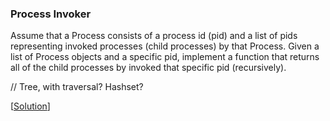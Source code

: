 ### Process Invoker

Assume that a Process consists of a process id (pid) and a list of pids representing invoked processes (child processes) by that Process. Given a list of Process objects and a specific pid, implement a function that returns all of the child processes by invoked that specific pid (recursively).

// Tree, with traversal? Hashset?

\[[Solution](solution.cpp)\]

